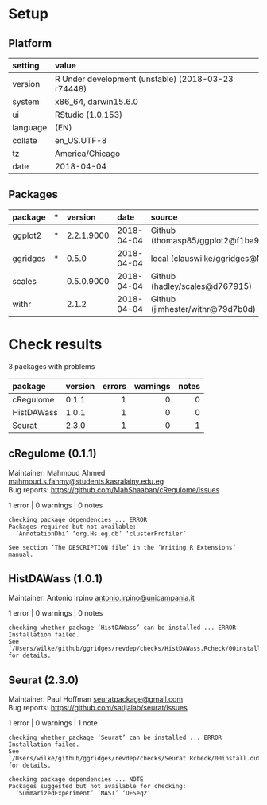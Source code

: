 # Setup

## Platform

|setting  |value                                              |
|:--------|:--------------------------------------------------|
|version  |R Under development (unstable) (2018-03-23 r74448) |
|system   |x86_64, darwin15.6.0                               |
|ui       |RStudio (1.0.153)                                  |
|language |(EN)                                               |
|collate  |en_US.UTF-8                                        |
|tz       |America/Chicago                                    |
|date     |2018-04-04                                         |

## Packages

|package  |*  |version    |date       |source                             |
|:--------|:--|:----------|:----------|:----------------------------------|
|ggplot2  |*  |2.2.1.9000 |2018-04-04 |Github (thomasp85/ggplot2@f1ba983) |
|ggridges |*  |0.5.0      |2018-04-04 |local (clauswilke/ggridges@NA)     |
|scales   |   |0.5.0.9000 |2018-04-04 |Github (hadley/scales@d767915)     |
|withr    |   |2.1.2      |2018-04-04 |Github (jimhester/withr@79d7b0d)   |

# Check results

3 packages with problems

|package    |version | errors| warnings| notes|
|:----------|:-------|------:|--------:|-----:|
|cRegulome  |0.1.1   |      1|        0|     0|
|HistDAWass |1.0.1   |      1|        0|     0|
|Seurat     |2.3.0   |      1|        0|     1|

## cRegulome (0.1.1)
Maintainer: Mahmoud Ahmed <mahmoud.s.fahmy@students.kasralainy.edu.eg>  
Bug reports: https://github.com/MahShaaban/cRegulome/issues

1 error  | 0 warnings | 0 notes

```
checking package dependencies ... ERROR
Packages required but not available:
  ‘AnnotationDbi’ ‘org.Hs.eg.db’ ‘clusterProfiler’

See section ‘The DESCRIPTION file’ in the ‘Writing R Extensions’
manual.
```

## HistDAWass (1.0.1)
Maintainer: Antonio Irpino <antonio.irpino@unicampania.it>

1 error  | 0 warnings | 0 notes

```
checking whether package ‘HistDAWass’ can be installed ... ERROR
Installation failed.
See ‘/Users/wilke/github/ggridges/revdep/checks/HistDAWass.Rcheck/00install.out’ for details.
```

## Seurat (2.3.0)
Maintainer: Paul Hoffman <seuratpackage@gmail.com>  
Bug reports: https://github.com/satijalab/seurat/issues

1 error  | 0 warnings | 1 note 

```
checking whether package ‘Seurat’ can be installed ... ERROR
Installation failed.
See ‘/Users/wilke/github/ggridges/revdep/checks/Seurat.Rcheck/00install.out’ for details.

checking package dependencies ... NOTE
Packages suggested but not available for checking:
  ‘SummarizedExperiment’ ‘MAST’ ‘DESeq2’
```

